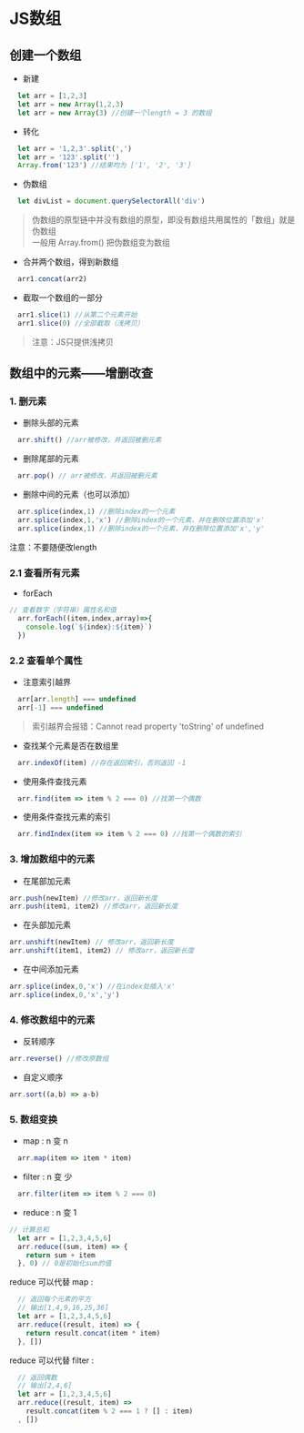 # JS数组
## 创建一个数组
* 新建
```js
  let arr = [1,2,3]
  let arr = new Array(1,2,3)
  let arr = new Array(3) //创建一个length = 3 的数组
```
* 转化
```js
  let arr = '1,2,3'.split(',')
  let arr = '123'.split('') 
  Array.from('123') //结果均为 ['1', '2', '3']
```
* 伪数组
```js
  let divList = document.querySelectorAll('div')
```
> 伪数组的原型链中并没有数组的原型，即没有数组共用属性的「数组」就是伪数组  
> 一般用 Array.from() 把伪数组变为数组

* 合并两个数组，得到新数组
```js
  arr1.concat(arr2)
```
* 截取一个数组的一部分
```js
  arr1.slice(1) //从第二个元素开始
  arr1.slice(0) //全部截取（浅拷贝）
```
> 注意：JS只提供浅拷贝

## 数组中的元素——增删改查
### 1. 删元素
* 删除头部的元素
```js
  arr.shift() //arr被修改，并返回被删元素
```
* 删除尾部的元素
```js
  arr.pop() // arr被修改，并返回被删元素
```
* 删除中间的元素（也可以添加）
```js
  arr.splice(index,1) //删除index的一个元素
  arr.splice(index,1,'x') //删除index的一个元素，并在删除位置添加'x'
  arr.splice(index,1) //删除index的一个元素，并在删除位置添加'x','y'
```
注意：不要随便改length

### 2.1 查看所有元素
* forEach
```js
// 查看数字（字符串）属性名和值
  arr.forEach((item,index,array)=>{
    console.log(`${index}:${item}`)
  })
```
### 2.2 查看单个属性
* 注意索引越界
```js
  arr[arr.length] === undefined
  arr[-1] === undefined
```
> 索引越界会报错：Cannot read property 'toString' of undefined
* 查找某个元素是否在数组里
```js
  arr.indexOf(item) //存在返回索引，否则返回 -1
```
* 使用条件查找元素
```js
  arr.find(item => item % 2 === 0) //找第一个偶数
```
* 使用条件查找元素的索引
```js
  arr.findIndex(item => item % 2 === 0) //找第一个偶数的索引
```
### 3. 增加数组中的元素
* 在尾部加元素
```js
arr.push(newItem) //修改arr，返回新长度
arr.push(item1, item2) //修改arr，返回新长度
```
* 在头部加元素
```js
arr.unshift(newItem) // 修改arr，返回新长度
arr.unshift(item1, item2) // 修改arr，返回新长度
```
* 在中间添加元素
```js
arr.splice(index,0,'x') //在index处插入'x'
arr.splice(index,0,'x','y')
```
### 4. 修改数组中的元素
* 反转顺序
```js
arr.reverse() //修改原数组
```
* 自定义顺序
```js
arr.sort((a,b) => a-b)
```
### 5. 数组变换
* map : n 变 n
```js
  arr.map(item => item * item)
```
* filter : n 变 少
```js
  arr.filter(item => item % 2 === 0)
```
* reduce : n 变 1
```js
// 计算总和
  let arr = [1,2,3,4,5,6]
  arr.reduce((sum, item) => {
    return sum + item
  }, 0) // 0是初始化sum的值
```
reduce 可以代替 map :
```js
  // 返回每个元素的平方
  // 输出[1,4,9,16,25,36]
  let arr = [1,2,3,4,5,6]
  arr.reduce((result, item) => {
    return result.concat(item * item)
  }, []) 
```
reduce 可以代替 filter :
```js
  // 返回偶数
  // 输出[2,4,6]
  let arr = [1,2,3,4,5,6] 
  arr.reduce((result, item) => 
    result.concat(item % 2 === 1 ? [] : item)
  , [])
```